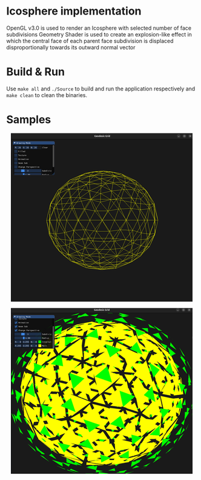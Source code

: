 # Icosphere implementation
OpenGL v3.0 is used to render an Icosphere with selected number of face subdivisions
Geometry Shader is used to create an explosion-like effect in which the central face 
of each parent face subdivision is displaced disproportionally towards its outward normal vector


# Build & Run
Use `make all` and `./Source` to build and run the application respectively
and `make clean` to clean the binaries.


# Samples

<p align="center">
  <img src="demo_1.png" >
</p>


<p align="center">
  <img src="demo_2.png" >
</p>

 
